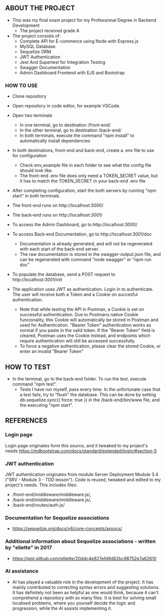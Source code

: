 ## ABOUT THE PROJECT

- This was my final exam project for my Professional Degree in Backend Development
    - The project received grade A
- The project consists of:
    - Complete API for E-commerce using Node with Express.js
    - MySQL Database
    - Sequelize ORM
    - JWT Authentication
    - Jest And Supertest for Integration Testing
    - Swagger Documentation
    - Admin Dashboard Frontend with EJS and Bootstrap

### HOW TO USE

- Clone repository
- Open repository in code editor, for example VSCode.
- Open two terminals
    - In one terminal, go to destination /front-end/
    - In the other terminal, go to destination /back-end/
    - In both terminals, execute the command "npm install" to automatically install dependencies
- In both destinations, front-end and back-end, create a .env file to use for configuration
    - Check env_example file in each folder to see what the config file should look like.
    - The front-end .env file does only need a TOKEN_SECRET value, but it has to match the TOKEN_SECRET in your back-end .env file

- After completing configuration, start the both servers by running "npm start" in both terminals.

- The front-end runs on http://localhost:3000/
- The back-end runs on http://localhost:3001/

- To access the Admin Dashboard, go to http://localhost:3000/
- To access Back-end Documentation, go to http://localhost:3001/doc
    - Documentation is already generated, and will not be regenerated with each start of the back-end server.
    - The raw documentation is stored in the swagger-output.json file, and can be regenerated with command "node swagger" or "npm run doc"

- To populate the database, send a POST request to http://localhost:3001/init

- The application uses JWT as authentication. Login in to authenticate. The user will receive both a Token and a Cookie on succesful authentication.
    - Note that while testing the API in Postman, a Cookie is set on successful authentication. Due to Postmans native Cookie funcionality, this Cookie will automatically be stored in Postman and used for Authentication. "Bearer Token" authentication works as normal if you paste in the valid token. If the "Bearer Token" field is cleared, Postman uses the Cookie instead, and endpoints which require authentication will still be accessed successfully.
    - To force a negative authentication, please clear the stored Cookie, or enter an invalid "Bearer Token"

## HOW TO TEST

- In the terminal, go to the back-end folder. To run the test, execute command "npm test".
    - Tests I have run myself, pass every time. In the unfortunate case that a test fails, try to "flush" the database. 
    This can be done by setting db.sequelize.sync({ force: true }) in the /back-end/bin/www file, and the executing "npm start".

## REFERENCES

### Login page
Login page originates form this source, and it tweaked to my project's needs
https://mdbootstrap.com/docs/standard/extended/login/#section-5

### JWT authentication
JWT authentication originates from module Server Deployment Module 3.4 ("SRV - Module 3 - TDD lesson").
Code is reused, tweaked and edited to my project's needs.
This includes files: 
- /front-end/middleware/middleware.js/,
- /back-end/middleware/middleware.js/,
- /back-end/routes/auth.js/

### Documentation for Sequelize associations

- https://sequelize.org/docs/v6/core-concepts/assocs/

### Additional information about Sequelize associations - written by "eliette" in 2017

- https://gist.github.com/elliette/20ddc4e827efd9d62bc98752e7a62610

### AI assistance

- AI has played a valuable role in the development of the project. It has mainly contributed to correcting syntax errors and suggesting solutions. It has definitely not been as helpful as one would think, because it can't comprehend a repository with so many files. It is best for solving small localised problems, where you yourself decide the logic and progression, while the AI assists implementing it.
